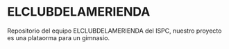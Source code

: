 # ELCLUBDELAMERIENDA
Repositorio del equipo ELCLUBDELAMERIENDA del ISPC, nuestro proyecto es una plataorma para un gimnasio. 
